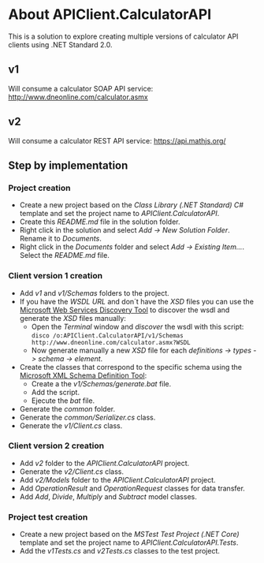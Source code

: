 # About APIClient.CalculatorAPI

This is a solution to explore creating multiple versions of calculator API clients using .NET Standard 2.0.

## v1

Will consume a calculator SOAP API service: http://www.dneonline.com/calculator.asmx

## v2

Will consume a calculator REST API service: https://api.mathjs.org/

## Step by implementation

### Project creation

- Create a new project based on the _Class Library (.NET Standard) C#_ template and set the project name to _APIClient.CalculatorAPI_.
- Create this _README.md_ file in the solution folder.
- Right click in the solution and select _Add -> New Solution Folder_. Rename it to _Documents_.
- Right click in the _Documents_ folder and select _Add -> Existing Item..._. Select the _README.md_ file.

### Client version 1 creation

- Add _v1_ and  _v1/Schemas_ folders to the project.
- If you have the _WSDL_ _URL_ and don´t have the _XSD_ files you can use the [Microsoft Web Services Discovery Tool](https://docs.microsoft.com/en-us/previous-versions/dotnet/netframework-4.0/cy2a3ybs(v=vs.100)?redirectedfrom=MSDN) to discover the wsdl and generate the _XSD_ files manually:
  - Open the _Terminal_ window and _discover_ the wsdl with this script: ```disco /o:APIClient.CalculatorAPI/v1/Schemas http://www.dneonline.com/calculator.asmx?WSDL```
  - Now generate manually a new _XSD_ file for each _definitions -> types -> schema -> element_.
- Create the classes that correspond to the specific schema using the [Microsoft XML Schema Definition Tool](https://docs.microsoft.com/en-us/previous-versions/dotnet/netframework-1.1/x6c1kb0s(v=vs.71)):
  - Create a the _v1/Schemas/generate.bat_ file.
  - Add the script.
  - Ejecute the _bat_ file.
- Generate the _common_ folder.
- Generate the _common/Serializer.cs_ class.
- Generate the _v1/Client.cs_ class.

### Client version 2 creation

- Add _v2_ folder to the _APIClient.CalculatorAPI_ project.
- Generate the _v2/Client.cs_ class.
- Add _v2/Models_ folder to the _APIClient.CalculatorAPI_ project.
- Add _OperationResult_ and _OperationRequest_ classes for data transfer.
- Add _Add_, _Divide_, _Multiply_ and _Subtract_ model classes.

### Project test creation

- Create a new project based on the _MSTest Test Project (.NET Core)_ template and set the project name to _APIClient.CalculatorAPI.Tests_.
- Add the _v1Tests.cs_ and _v2Tests.cs_ classes to the test project.